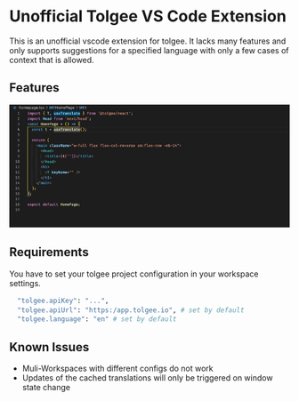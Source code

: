 # Unofficial Tolgee VS Code Extension

This is an unofficial vscode extension for tolgee. It lacks many features and only supports suggestions for a specified language with only a few cases of context that is allowed.


## Features

![demo](demo.gif)

## Requirements

You have to set your tolgee project configuration in your workspace settings.

```bash
  "tolgee.apiKey": "...",
  "tolgee.apiUrl": "https:/app.tolgee.io", # set by default
  "tolgee.language": "en" # set by default
```

## Known Issues

- Muli-Workspaces with different configs do not work
- Updates of the cached translations will only be triggered on window state change

